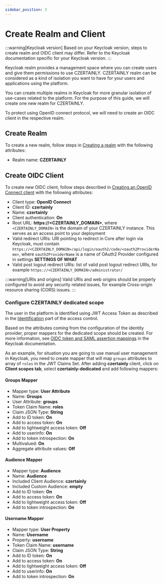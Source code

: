 ```yaml
---
sidebar_position: 3
---
```


# Create Realm and Client

:::warning[Keycloak version]
Based on your Keycloak version, steps to create realm and OIDC client may differ. Refer to the Keycloak documentation specific for your Keycloak version.
:::

Keycloak realm provides a management space where you can create users and give them permissions to use CZERTAINLY.
CZERTAINLY realm can be considered as a kind of isolation you want to have for your users and applications using the platform.

You can create multiple realms in Keycloak for more granular isolation of use-cases related to the platform. For the purpose of this guide, we will create one new realm for CZERTAINLY.

To protect using OpenID connect protocol, we will need to create an OIDC client in the respective realm.

## Create Realm

To create a new realm, follow steps in [Creating a realm](https://www.keycloak.org/docs/latest/server_admin/#proc-creating-a-realm_server_administration_guide) with the following attributes:

- Realm name: **CZERTAINLY**

## Create OIDC Client

To create new OIDC client, follow steps described in [Creating an OpenID Connect client](https://www.keycloak.org/docs/latest/server_admin/#proc-creating-oidc-client_server_administration_guide) with the following attributes:

- Client type: **OpenID Connect**
- Client ID: **czertainly**
- Name: **czertainly**
- Client authentication: **On**
- Root URL: **https://\<CZERTAINLY_DOMAIN>**, where `<CZERTAINLY_DOMAIN>` is the domain of your CZERTAINLY instance. This serves as an access point to your deployment
- Valid redirect URIs: URI pointing to redirect in Core after login via Keycloak, must contain `https://<CZERTAINLY_DOMAIN>/api/login/oauth2/code/<oauth2ProviderName>`, where ``oauth2ProviderName`` is a name of OAuth2 Provider configured in settings **SETTINGS OF WHAT**
- Valid post logout redirect URIs: list of valid post logout redirect URIs, for example `https://<CZERTAINLY_DOMAIN>/administrator/`

:::warning[URIs and origins]
Valid URIs and web origins should be properly configured to avoid any security related issues, for example Cross-origin resource sharing (CORS) issues.
:::

### Configure CZERTAINLY dedicated scope

The user in the platform is identified using JWT Access Token as described in the [Identification](../../concept-design/architecture/access-control/identification#json-web-token-jwt) part of the access control.

Based on the attributes coming from the configuration of the identity provider, proper mappers for the dedicated scope should be created.
For more information, see [OIDC token and SAML assertion mappings](https://www.keycloak.org/docs/latest/server_admin/#_protocol-mappers) in the Keycloak documentation.

As an example, for situation you are going to use manual user management in Keycloak, you need to create mapper that will map `groups` attributes to array of `roles` in the JWT Claims Set. After adding **czertainly** client, click on **Client scopes tab**, select **czertainly-dedicated** and add following mappers:

#### Groups Mapper
- Mapper type: **User Attribute**
- Name: **Groups**
- User Attribute: **groups**
- Token Claim Name: **roles**
- Claim JSON Type: **String**
- Add to ID token: **On**
- Add to access token: **On**
- Add to lightweight access token: **Off**
- Add to userinfo: **On**
- Add to token introspection: **On**
- Multivalued: **On**
- Aggregate attribute values: **Off**

#### Audience Mapper
- Mapper type: **Audience**
- Name: **Audience**
- Included Client Audience: **czertainly**
- Included Custom Audience: **empty**
- Add to ID token: **On**
- Add to access token: **On**
- Add to lightweight access token: **Off**
- Add to token introspection: **On**

#### Username Mapper
- Mapper type: **User Property**
- Name: **Username**
- Property: **username**
- Token Claim Name: **username**
- Claim JSON Type: **String**
- Add to ID token: **On**
- Add to access token: **On**
- Add to lightweight access token: **Off**
- Add to userinfo: **On**
- Add to token introspection: **On**